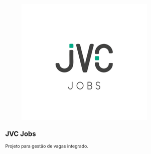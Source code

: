 <p align="center"><img src="resources/images/logo_jvcjobs.png" width="400" alt="JVCJobs Logo"></p>

## JVC Jobs

Projeto para gestão de vagas integrado.
